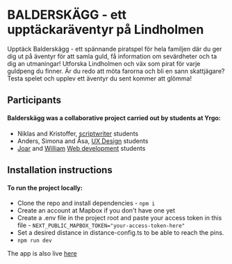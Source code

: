 # BALDERSKÄGG - ett upptäckaräventyr på Lindholmen

Upptäck Balderskägg - ett spännande piratspel för hela familjen där du ger dig ut på äventyr för att samla guld, få information om sevärdheter och ta dig an utmaningar! Utforska Lindholmen och väx som pirat för varje guldpeng du finner. Är du redo att möta farorna och bli en sann skattjägare? Testa spelet och upplev ett äventyr du sent kommer att glömma!


## Participants

#### Balderskägg was a collaborative project carried out by students at Yrgo:

- Niklas and Kristoffer, [scriptwriter](https://www.yrgo.se/program/manusforfattare/) students
- Anders, Simona and Åsa, [UX Design](https://www.yrgo.se/program/ux-designer/) students
- [Joar](https://github.com/JoarHansson) and [William](https://github.com/wlanhage) [Web development](https://www.yrgo.se/program/webbutvecklare/) students


## Installation instructions

#### To run the project locally:

- Clone the repo and install dependencies - `npm i`
- Create an account at Mapbox if you don't have one yet
- Create a .env file in the project root and paste your access token in this file - `NEXT_PUBLIC_MAPBOX_TOKEN="your-access-token-here"`
- Set a desired distance in distance-config.ts to be able to reach the pins.
- `npm run dev`

The app is also live [here](https://yrgo-skattjakt.vercel.app/)

